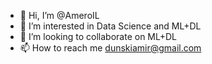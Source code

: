 - 👋 Hi, I’m @AmeroIL
- 👀 I’m interested in Data Science and ML+DL
- 💞️ I’m looking to collaborate on ML+DL
- 📫 How to reach me dunskiamir@gmail.com

<!---
AmeroIL/AmeroIL is a ✨ special ✨ repository because its `README.md` (this file) appears on your GitHub profile.
You can click the Preview link to take a look at your changes.
--->
